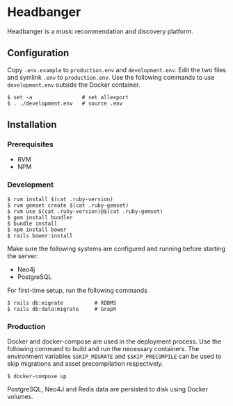 # Headbanger

Headbanger is a music recommendation and discovery platform.

## Configuration

Copy `.env.example` to `production.env` and `development.env`. Edit the two files and symlink `.env` to `production.env`. Use the following commands to use `development.env` outside the Docker container.

```
$ set -a                # set allexport
$ . ./development.env   # source .env
```

## Installation

### Prerequisites

- RVM
- NPM

### Development

```
$ rvm install $(cat .ruby-version)
$ rvm gemset create $(cat .ruby-gemset)
$ rvm use $(cat .ruby-version)@$(cat .ruby-gemset)
$ gem install bundler
$ bundle install
$ npm install bower
$ rails bower:install
```

Make sure the following systems are configured and running before starting the server:
 - Neo4j
 - PostgreSQL
 
For first-time setup, run the following commands
 
```
$ rails db:migrate          # RDBMS
$ rails db:data:migrate     # Graph
```

### Production

Docker and docker-compose are used in the deployment process. Use the following command to build and run the necessary containers. The environment variables `$SKIP_MIGRATE` and `$SKIP_PRECOMPILE` can be used to skip migrations and asset precompilation respectively.
 
```
$ docker-compose up
```

PostgreSQL, Neo4J and Redis data are persisted to disk using Docker volumes.